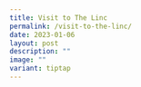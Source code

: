 ```yaml
---
title: Visit to The Linc
permalink: /visit-to-the-linc/
date: 2023-01-06
layout: post
description: ""
image: ""
variant: tiptap
---
```


